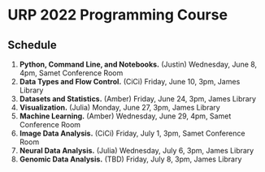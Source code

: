 # URP 2022 Programming Course

## Schedule

1. **Python, Command Line, and Notebooks.** (Justin) Wednesday, June 8, 4pm, Samet Conference Room
2. **Data Types and Flow Control.** (CiCi) Friday, June 10, 3pm, James Library
3. **Datasets and Statistics.** (Amber) Friday, June 24, 3pm, James Library
4. **Visualization.** (Julia) Monday, June 27, 3pm, James Library
5. **Machine Learning.** (Amber) Wednesday, June 29,  4pm, Samet Conference Room
6. **Image Data Analysis.** (CiCi) Friday, July 1,  3pm, Samet Conference Room
7. **Neural Data Analysis.**  (Julia) Wednesday, July 6, 3pm, James Library
8. **Genomic Data Analysis.** (TBD) Friday, July 8, 3pm, James Library
